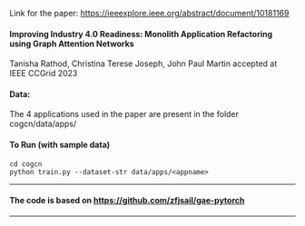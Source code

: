 
Link for the paper: https://ieeexplore.ieee.org/abstract/document/10181169
#### Improving Industry 4.0 Readiness: Monolith Application Refactoring using Graph Attention Networks
Tanisha Rathod, Christina Terese Joseph, John Paul Martin accepted at IEEE CCGrid 2023

#### Data:
The 4 applications used in the paper are present in the folder cogcn/data/apps/<appname>

#### To Run (with sample data)
```
cd cogcn
python train.py --dataset-str data/apps/<appname>
```
-----------------------------------------------------------------
####  The code is based on https://github.com/zfjsail/gae-pytorch
-----------------------------------------------------------------
